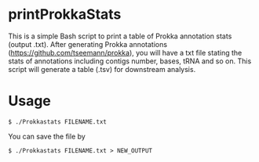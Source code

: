 # printProkkaStats
This is a simple Bash script to print a table of Prokka annotation stats (output .txt). After generating Prokka annotations (https://github.com/tseemann/prokka), you will have a txt file stating the stats of annotations including contigs number, bases, tRNA and so on. This script will generate a table (.tsv) for downstream analysis.

# Usage
```
$ ./Prokkastats FILENAME.txt
```
You can save the file by 
```
$ ./Prokkastats FILENAME.txt > NEW_OUTPUT
```
